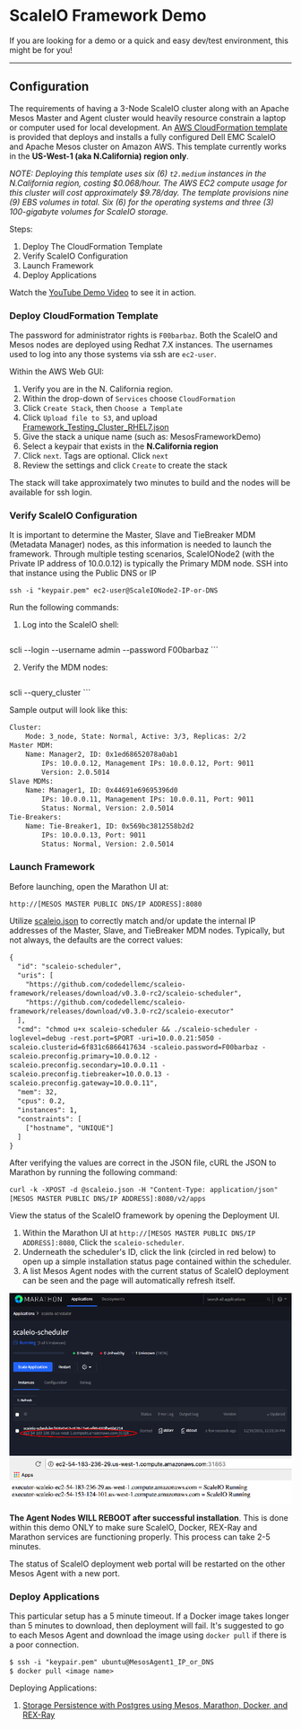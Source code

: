# ScaleIO Framework Demo

If you are looking for a demo or a quick and easy dev/test environment, this might be for you!

---

## Configuration

The requirements of having a 3-Node ScaleIO cluster along with an Apache Mesos
Master and Agent cluster would heavily resource constrain a laptop or computer
used for local development. An [AWS CloudFormation template](Framework_Testing_Cluster_RHEL7.json)
is provided that deploys and installs a fully configured Dell EMC ScaleIO and
Apache Mesos cluster on Amazon AWS. This template currently works in the
**US-West-1 (aka N.California) region only**.

*NOTE: Deploying this template uses six (6) `t2.medium` instances in the N.California
region, costing $0.068/hour. The AWS EC2 compute usage for this cluster will
cost approximately $9.78/day. The template provisions nine (9) EBS volumes in
total. Six (6) for the operating systems and three (3) 100-gigabyte volumes for
ScaleIO storage.*

Steps:
1. Deploy The CloudFormation Template
2. Verify ScaleIO Configuration
3. Launch Framework
4. Deploy Applications

Watch the [YouTube Demo Video](https://youtu.be/tt6qhEkeVOQ?list=PLbssOJyyvHuWiBQAg9EFWH570timj2fxt) to see it in action.

### Deploy CloudFormation Template

The password for administrator rights is `F00barbaz`. Both the ScaleIO and Mesos
nodes are deployed using Redhat 7.X instances. The usernames used to log into
any those systems via ssh are `ec2-user`.

Within the AWS Web GUI:

1. Verify you are in the N. California region.
2. Within the drop-down of `Services` choose `CloudFormation`
3. Click `Create Stack`, then `Choose a Template`
4. Click `Upload file to S3`, and upload [Framework_Testing_Cluster_RHEL7.json](Framework_Testing_Cluster_RHEL7.json)
5. Give the stack a unique name (such as: MesosFrameworkDemo)
6. Select a keypair that exists in the **N.California region**
7. Click `next`. Tags are optional. Click `next`
8. Review the settings and click `Create` to create the stack

The stack will take approximately two minutes to build and the nodes will be
available for ssh login.

### Verify ScaleIO Configuration

It is important to determine the Master, Slave and TieBreaker MDM (Metadata Manager)
nodes, as this information is needed to launch the framework. Through multiple
testing scenarios, ScaleIONode2 (with the Private IP address of 10.0.0.12) is
typically the Primary MDM node. SSH into that instance using the Public DNS or IP

```
ssh -i "keypair.pem" ec2-user@ScaleIONode2-IP-or-DNS
```

Run the following commands:

1. Log into the ScaleIO shell:
    ```
scli --login --username admin --password F00barbaz
    ```

2. Verify the MDM nodes:
    ```
scli --query_cluster
    ```

Sample output will look like this:
```
Cluster:
    Mode: 3_node, State: Normal, Active: 3/3, Replicas: 2/2
Master MDM:
    Name: Manager2, ID: 0x1ed68652078a0ab1
        IPs: 10.0.0.12, Management IPs: 10.0.0.12, Port: 9011
        Version: 2.0.5014
Slave MDMs:
    Name: Manager1, ID: 0x44691e69695396d0
        IPs: 10.0.0.11, Management IPs: 10.0.0.11, Port: 9011
        Status: Normal, Version: 2.0.5014
Tie-Breakers:
    Name: Tie-Breaker1, ID: 0x569bc3812558b2d2
        IPs: 10.0.0.13, Port: 9011
        Status: Normal, Version: 2.0.5014
```

### Launch Framework

Before launching, open the Marathon UI at:
```
http://[MESOS MASTER PUBLIC DNS/IP ADDRESS]:8080
```

Utilize [scaleio.json](scaleio.json) to correctly match and/or update the
internal IP addresses of the Master, Slave, and TieBreaker MDM nodes. Typically,
but not always, the defaults are the correct values:

```
{
  "id": "scaleio-scheduler",
  "uris": [
    "https://github.com/codedellemc/scaleio-framework/releases/download/v0.3.0-rc2/scaleio-scheduler",
    "https://github.com/codedellemc/scaleio-framework/releases/download/v0.3.0-rc2/scaleio-executor"
  ],
  "cmd": "chmod u+x scaleio-scheduler && ./scaleio-scheduler -loglevel=debug -rest.port=$PORT -uri=10.0.0.21:5050 -scaleio.clusterid=6f831c6866417634 -scaleio.password=F00barbaz -scaleio.preconfig.primary=10.0.0.12 -scaleio.preconfig.secondary=10.0.0.11 -scaleio.preconfig.tiebreaker=10.0.0.13 -scaleio.preconfig.gateway=10.0.0.11",
  "mem": 32,
  "cpus": 0.2,
  "instances": 1,
  "constraints": [
    ["hostname", "UNIQUE"]
  ]
}
```

After verifying the values are correct in the JSON file, cURL the JSON to
Marathon by running the following command:
```
curl -k -XPOST -d @scaleio.json -H "Content-Type: application/json" [MESOS MASTER PUBLIC DNS/IP ADDRESS]:8080/v2/apps
```

View the status of the ScaleIO framework by opening the Deployment UI.

1. Within the Marathon UI at `http://[MESOS MASTER PUBLIC DNS/IP ADDRESS]:8080`, Click the `scaleio-scheduler`.
2. Underneath the scheduler's ID, click the link (circled in red below) to open up a simple installation status page contained within the scheduler.
3. A list Mesos Agent nodes with the current status of ScaleIO deployment can be seen and the page will automatically refresh itself.

![Marathon Configuration](../images/marathon.png)
![Framework Status Page](../images/status.png)

**The Agent Nodes WILL REBOOT after successful installation**. This is done
within this demo ONLY to make sure ScaleIO, Docker, REX-Ray and Marathon
services are functioning properly. This process can take 2-5 minutes.

The status of ScaleIO deployment web portal will be restarted on the other
Mesos Agent with a new port.

### Deploy Applications

This particular setup has a 5 minute timeout. If a Docker image takes longer
than 5 minutes to download, then deployment will fail. It's suggested to go to
each Mesos Agent and download the image using `docker pull` if there is a poor
connection.

```
$ ssh -i "keypair.pem" ubuntu@MesosAgent1_IP_or_DNS
$ docker pull <image name>
```

Deploying Applications:

1. [Storage Persistence with Postgres using Mesos, Marathon, Docker, and REX-Ray](https://github.com/codedellemc/demo/tree/master/demo-persistence-with-postgres-marathon-docker)
